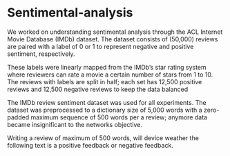 # Sentimental-analysis
We worked on understanding sentimental analysis through the ACL Internet Movie Database (IMDb) dataset. The dataset consists of (50,000) reviews are paired with a label of 0 or 1 to represent negative and positive sentiment, respectively. 

These labels were linearly mapped from the IMDb’s star rating system where reviewers can rate a movie a certain number of stars from 1 to 10. The reviews with labels are split in half; each set has 12,500 positive reviews and 12,500 negative reviews to keep the data balanced

The IMDb review sentiment dataset was used for all experiments. The dataset was preprocessed to a dictionary size of 5,000 words with a zero-padded maximum sequence of 500 words per a review; anymore data became insignificant to the networks objective.  

Writing a review of maximum of 500 words, will device weather the following text is a positive feedback or negative feedback.
